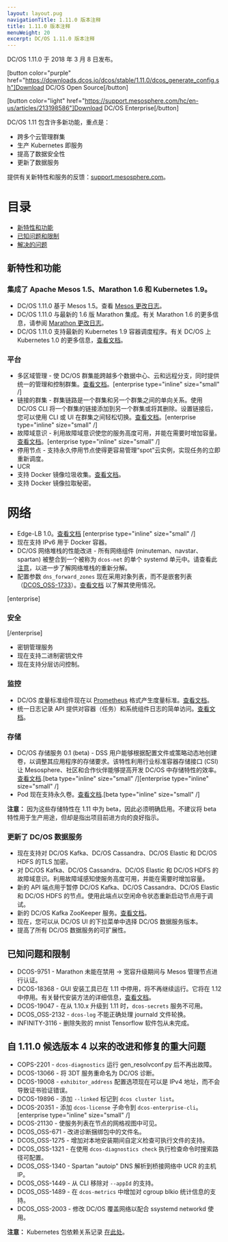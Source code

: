 ```yaml
---
layout: layout.pug
navigationTitle: 1.11.0 版本注释
title: 1.11.0 版本注释
menuWeight: 20
excerpt: DC/OS 1.11.0 版本注释
---
```


DC/OS 1.11.0 于 2018 年 3 月 8 日发布。

[button color="purple" href="https://downloads.dcos.io/dcos/stable/1.11.0/dcos_generate_config.sh"]Download DC/OS Open Source[/button]

[button color="light" href="https://support.mesosphere.com/hc/en-us/articles/213198586"]Download DC/OS Enterprise[/button]


DC/OS 1.11 包含许多新功能，重点是：
- 跨多个云管理群集
- 生产 Kubernetes 即服务
- 提高了数据安全性
- 更新了数据服务

提供有关新特性和服务的反馈：[support.mesosphere.com](https://support.mesosphere.com)。

# 目录
- [新特性和功能](#new-features)
- [已知问题和限制](#known-issues)
- [解决的问题](#fixed-issues)

<a name="new-features"></a>
## 新特性和功能

### 集成了 Apache Mesos 1.5、Marathon 1.6 和 Kubernetes 1.9。
- DC/OS 1.11.0 基于 Mesos 1.5。查看 [Mesos 更改日志](https://github.com/apache/mesos/blob/1.5.x/CHANGELOG)。
- DC/OS 1.11.0 与最新的 1.6 版 Marathon 集成。有关 Marathon 1.6 的更多信息，请参阅 [Marathon 更改日志](https://github.com/mesosphere/marathon/blob/master/changelog.md)。
- DC/OS 1.11.0 支持最新的 Kubernetes 1.9 容器调度程序。有关 DC/OS 上 Kubernetes 1.0 的更多信息，[查看文档](https://docs.mesosphere.com/services/kubernetes/1.0.0-1.9.3)。

### 平台
- 多区域管理 - 使 DC/OS 群集能跨越多个数据中心、云和远程分支，同时提供统一的管理和控制群集。[查看文档](/zh/1.11/deploying-services/fault-domain-awareness)。[enterprise type="inline" size="small" /]
- 链接的群集 - 群集链路是一个群集和另一个群集之间的单向关系。使用 DC/OS CLI 将一个群集的链接添加到另一个群集或将其删除。设置链接后，您可以使用 CLI 或 UI 在群集之间轻松切换。[查看文档](/zh/1.11/administering-clusters/multiple-clusters/cluster-links)。[enterprise type="inline" size="small" /]
 - 故障域意识 - 利用故障域意识使您的服务高度可用，并能在需要时增加容量。[查看文档](/zh/1.11/deploying-services/fault-domain-awareness)。[enterprise type="inline" size="small" /]
- 停用节点 - 支持永久停用节点使得更容易管理“spot”云实例，实现任务的立即重新调度。
- UCR
 - 支持 Docker 镜像垃圾收集。[查看文档](/zh/1.11/deploying-services/containerizers)。
 - 支持 Docker 镜像拉取秘密。

# 网络
- Edge-LB 1.0。[查看文档](https://docs.mesosphere.com/services/edge-lb/1.0/) [enterprise type="inline" size="small" /]
- 现在支持 IPv6 用于 Docker 容器。
- DC/OS 网络堆栈的性能改进 - 所有网络组件 (minuteman、navstar、spartan) 被整合到一个被称为 `dcos-net` 的单个 systemd 单元中。请查看此 [注意](/zh/1.11/networking/#a-note-on-software-re-architecture)，以进一步了解网络堆栈的重新分解。
- 配置参数 `dns_forward_zones` 现在采用对象列表，而不是嵌套列表（[DCOS_OSS-1733](https://jira.mesosphere.com/browse/DCOS_OSS-1733)）。[查看文档](/zh/1.11/installing/production/advanced-configuration/configuration-reference/#dns-forward-zones) 以了解其使用情况。

[enterprise]
### 安全
[/enterprise]
- 密钥管理服务
 - 现在支持二进制密钥文件
 - 现在支持分层访问控制。

### 监控
- DC/OS 度量标准组件现在以 [Prometheus](https://prometheus.io/docs/instrumenting/exposition_formats/) 格式产生度量标准。[查看文档](/zh/1.11/metrics)。
- 统一日志记录 API 提供对容器（任务）和系统组件日志的简单访问。[查看文档](/zh/1.11/monitoring/logging/logging-api/logging-v2/)。

### 存储
- DC/OS 存储服务 0.1 (beta) - DSS 用户能够根据配置文件或策略动态地创建卷，以调整其应用程序的存储要求。该特性利用行业标准容器存储接口 (CSI) 让 Mesosphere、社区和合作伙伴能够提高开发 DC/OS 中存储特性的效率。[查看文档](https://docs.mesosphere.com/services/beta-storage/0.1.0-beta/).[beta type="inline" size="small" /][enterprise type="inline" size="small" /]
- Pod 现在支持永久卷。[查看文档](/zh/1.11/deploying-services/pods).[beta type="inline" size="small" /]

**注意：** 因为这些存储特性在 1.11 中为 beta，因此必须明确启用。不建议将 beta 特性用于生产用途，但却是指出项目前进方向的良好指示。

### 更新了 DC/OS 数据服务
- 现在支持对 DC/OS Kafka、DC/OS Cassandra、DC/OS Elastic 和 DC/OS HDFS 的TLS 加密。
- 对 DC/OS Kafka、DC/OS Cassandra、DC/OS Elastic 和 DC/OS HDFS 的故障域意识。利用故障域感知使服务高度可用，并能在需要时增加容量。
- 新的 API 端点用于暂停 DC/OS Kafka、DC/OS Cassandra、DC/OS Elastic 和 DC/OS HDFS 的节点。使用此端点以空闲命令状态重新启动节点用于调试。
- 新的 DC/OS Kafka ZooKeeper 服务。[查看文档](/services/kafka-zookeeper)。
- 现在，您可以从 DC/OS UI 的下拉菜单中选择 DC/OS 数据服务版本。
- 提高了所有 DC/OS 数据服务的可扩展性。

## <a name="known-issues"></a>已知问题和限制
- DCOS-9751 - Marathon 未能在禁用 -> 宽容升级期间与 Mesos 管理节点进行认证。
- DCOS-18368 - GUI 安装工具已在 1.11 中停用，将不再继续运行。它将在 1.12 中停用。有关替代安装方法的详细信息，[查看文档](https://docs.mesosphere.com/1.11/installing)。
- DCOS-19047 - 在从 1.10.x 升级到 1.11 时，`dcos-secrets` 服务不可用。
- DCOS_OSS-2132 - `dcos-log` 不能正确处理 journald 文件轮换。
- INFINITY-3116 - 删除失败的 mnist Tensorflow 软件包从未完成。

## <a name="fixed-issues"></a>自 1.11.0 候选版本 4 以来的改进和修复的重大问题
- COPS-2201 - `dcos-diagnostics` 运行 gen_resolvconf.py 后不再出故障。
- DCOS-13066 - 将 3DT 服务重命名为 DC/OS 诊断。
- DCOS-19008 - `exhibitor_address` 配置选项现在可以是 IPv4 地址，而不会导致证书验证错误。
- DCOS-19896 - 添加 `--linked` 标记到 `dcos cluster list`。
- DCOS-20351 - 添加 `dcos-license` 子命令到 `dcos-enterprise-cli`。[enterprise type="inline" size="small" /]
- DCOS-21130 - 使服务列表在节点的网格视图中可见。
- DCOS_OSS-671 - 改进诊断捆绑包中的文件名。
- DCOS_OSS-1275 - 增加对本地安装期间自定义检查可执行文件的支持。
- DCOS_OSS-1321 - 在使用 `dcos-diagnostics check` 执行检查命令时搜索路径可配置。
- DCOS_OSS-1340 - Spartan "autoip" DNS 解析到桥接网络中 UCR 的主机 IP。
- DCOS_OSS-1449 - 从 CLI 移除对 `--appId` 的支持。
- DCOS_OSS-1489 - 在 `dcos-metrics` 中增加对 cgroup blkio 统计信息的支持。
- DCOS_OSS-2003 - 修改 DC/OS 覆盖网络以配合 ssystemd networkd 使用。

**注意：** Kubernetes 包依赖关系记录 [在此处](https://docs.mesosphere.com/services/kubernetes/1.2.0-1.10.5/install)。
